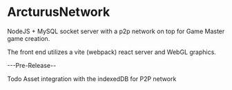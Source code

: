 # ArcturusNetwork
NodeJS + MySQL socket server with a p2p network on top for Game Master game creation.

The front end utilizes a vite (webpack) react server and WebGL graphics.

---Pre-Release--

Todo
Asset integration with the indexedDB for P2P network
